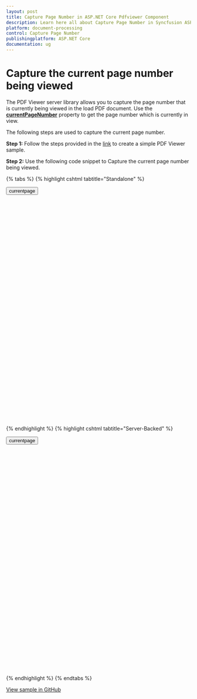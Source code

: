 ```yaml
---
layout: post
title: Capture Page Number in ASP.NET Core Pdfviewer Component
description: Learn here all about Capture Page Number in Syncfusion ASP.NET Core Pdfviewer component of Syncfusion Essential JS 2 and more.
platform: document-processing
control: Capture Page Number
publishingplatform: ASP.NET Core
documentation: ug
---
```


# Capture the current page number being viewed

The PDF Viewer server library allows you to capture the page number that is currently being viewed in the load PDF document. Use the [**currentPageNumber**](https://ej2.syncfusion.com/javascript/documentation/api/pdfviewer/#currentpagenumber) property to get the page number which is currently in view.

The following steps are used to capture the current page number.

**Step 1:** Follow the steps provided in the [link](https://help.syncfusion.com/document-processing/pdf/pdf-viewer/asp-net-core/getting-started) to create a simple PDF Viewer sample.

**Step 2:** Use the following code snippet to Capture the current page number being viewed.


{% tabs %}
{% highlight cshtml tabtitle="Standalone" %}

<button onclick="currentPage()">currentpage</button>

<div style="width:100%;height:600px">
    <ejs-pdfviewer
        id="pdfviewer"
        documentPath="https://cdn.syncfusion.com/content/pdf/pdf-succinctly.pdf">
    </ejs-pdfviewer>
</div>

<script>
    function currentPage() {
        var viewer = document.getElementById('pdfviewer').ej2_instances[0];
        var pageNumber = viewer.currentPageNumber;
        alert("current page number is" + pageNumber);
    }
</script>

{% endhighlight %}
{% highlight cshtml tabtitle="Server-Backed" %}

<button onclick="currentPage()">currentpage</button>

<div style="width:100%;height:600px">
    <ejs-pdfviewer
        id="pdfviewer"
        documentPath="https://cdn.syncfusion.com/content/pdf/pdf-succinctly.pdf"
        serviceUrl='/Index'>
    </ejs-pdfviewer>
</div>

<script>
    function currentPage() {
        var viewer = document.getElementById('pdfviewer').ej2_instances[0];
        var pageNumber = viewer.currentPageNumber;
        alert("current page number is" + pageNumber);
    }
</script>

{% endhighlight %}
{% endtabs %}

[View sample in GitHub](https://github.com/SyncfusionExamples/asp-core-pdf-viewer-examples/tree/master/How%20to/Capture%20the%20current%20page%20number)